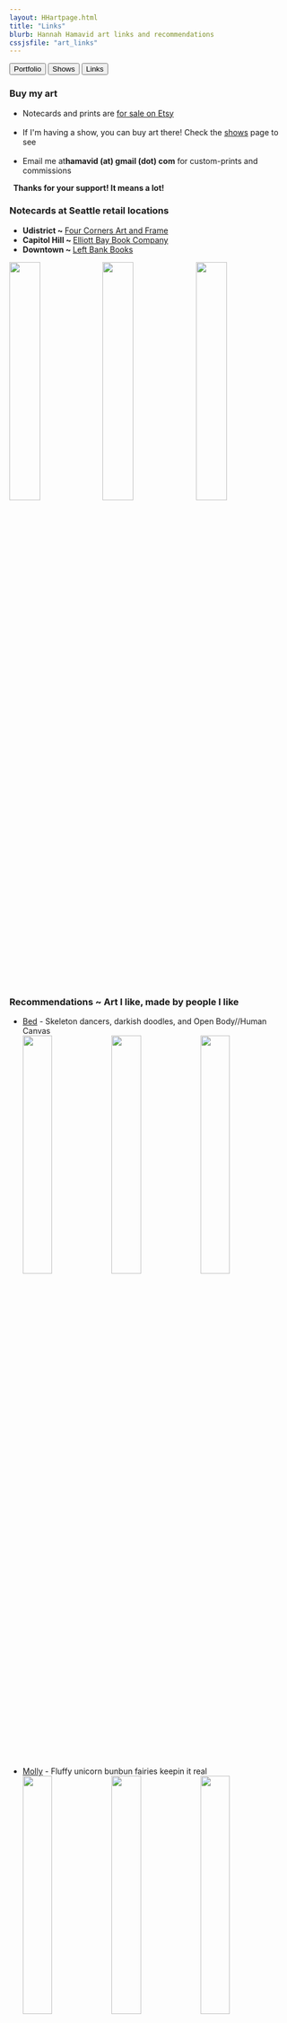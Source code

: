 ```yaml
---
layout: HHartpage.html
title: "Links"
blurb: Hannah Hamavid art links and recommendations
cssjsfile: "art_links"
---
```

<a href="../portfolio"><button class="btn white">Portfolio</button></a>
      <a href="../shows"><button class="btn white"></i>Shows</button></a>
      <a href="../links"><button class="btn"></i>Links</button></a>
    </nav>
  </header>

<!-- Main content -->
<div class="container" id="links">
    <div id="buyart">
      <h3>Buy my art</h3>
      <ul>
        <li><span>Notecards and prints are <a href="https://hamavid.etsy.com">for sale on Etsy</a></span></li><br>
        <li><span>If I'm having a show, you can buy art there! Check the <a href='../shows'>shows</a> page to see</span></li><br>
        <li><span>Email me at<span id="email" class="text-teal" style="font-weight:bold;">hamavid (at) gmail (dot) com</span> for custom-prints and commissions</span></li>
      </ul>
      <p style="font-weight:bold;margin-left:0.5em">Thanks for your support! It means a lot!</p>
    </div>

<div id="retail-cards">
      <h3>Notecards at Seattle retail locations</h3>
      <ul>
        <li><b>Udistrict ~ </b> <a href='https://www.facebook.com/4cornersframe/'>Four Corners Art and Frame</a></li>
        <!--<li><b>Ballard ~ </b> <a href='https://www.monsterartandclothing.com/'>Monster: Art, Clothing &amp; Gifts</a></li>-->
        <li><b>Capitol Hill ~ </b> <a href='https://www.elliottbaybook.com/'>Elliott Bay Book Company</a></li>
        <li><b>Downtown ~ </b> <a href='https://www.leftbankbooks.com/'>Left Bank Books</a></li>
      </ul>
      <div class="center cardpix"><img src="../../images/links/cards2.jpg" width="33%" alt-text="Cards FCAF"><img src="../../images/links/cards1.jpg" width="33%" alt-text="Cards EBBC"><img src="../../images/links/cards3.jpg" width="33%" alt-text="Cards LBB"></div>
    </div>
</div>
<div class='container'>
  <div id="recommendations">
      <!--<h3>Projects and Collaborations</h3>
      <ul><li><a href='demontown.net'>Demontown</a></li>
      </ul>-->
      <h3>Recommendations ~ Art I like, made by people I like</h3>
      <ul>
        <li><a href="http://www.bedhermin.com/" target="_blank">Bed</a> - Skeleton dancers, darkish doodles, and Open Body//Human Canvas
        <div class="center"><a href="http://www.bedhermin.com/" target="_none"><img src="../../images/links/deb1.jpeg" width="33%" alt-text="Deb art 1"><img src="../../images/links/deb2.jpeg" width="33%" alt-text="Deb art 2"><img src="../../images/links/deb3.jpeg" width="33%" alt-text="Deb art 3"></a></div><br></li>
        <li><a href="http://www.mollymichellesmith.com/" target="_blank">Molly</a> - Fluffy unicorn bunbun fairies keepin it real
        <div class="center"><a href="http://www.mollymichellesmith.com/" target="_none"><img src="../../images/links/molly1.jpg" width="33%" alt-text="Molly art 1"><img src="../../images/links/molly2.jpg" width="33%" alt-text="Molly art 2"><img src="../../images/links/molly3.jpg" width="33%" alt-text="Molly art 3"></a></div><br></li>
        <li><a href="https://www.facebook.com/Izzy-Art-365136987030244/" target="_none">Izzy</a> - Rad and whimsical drawings, characters, notebooks
        <div class="center"><a href="https://www.facebook.com/Izzy-Art-365136987030244/" target="_none"><img src="../../images/links/izzy1.jpg" width="33%" alt-text="Izzy art 1"><img src="../../images/links/izzy2.jpg" width="33%" alt-text="Izzy art 2"><img src="../../images/links/izzy3.jpg" width="33%" alt-text="Izzy art 3"></a></div></li>
      </ul>
  </div>
</div>


<!-- End page content -->